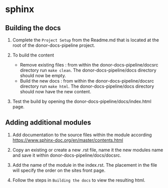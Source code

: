 sphinx
======

## Building the docs
1. Complete the `Project Setup` from the Readme.md that is located at the root of the donor-docs-pipeline project. 

2. To build the content
    - Remove existing files : from within the donor-docs-pipeline/docsrc directory run `make clean`. The donor-docs-pipeline/docs
    directory should now be empty. 
    - Build the new docs : from within the donor-docs-pipeline/docsrc directory run `make html`. The donor-docs-pipeline/docs directory should now have the new content. 

3. Test the build by opening the donor-docs-pipeline/docs/index.html page. 
 
## Adding additional modules
1. Add documentation to the source files within the module according https://www.sphinx-doc.org/en/master/contents.html
2. Copy an existing or create a new .rst file, name it the new modules name and save 
it within donor-docs-pipeline/docs/docsrc. 

3. Add the name of the module in the index.rst. The placement in the file will specify the order
on the sites front page. 

4. Follow the steps in `Building the docs` to view the resulting html.

  
